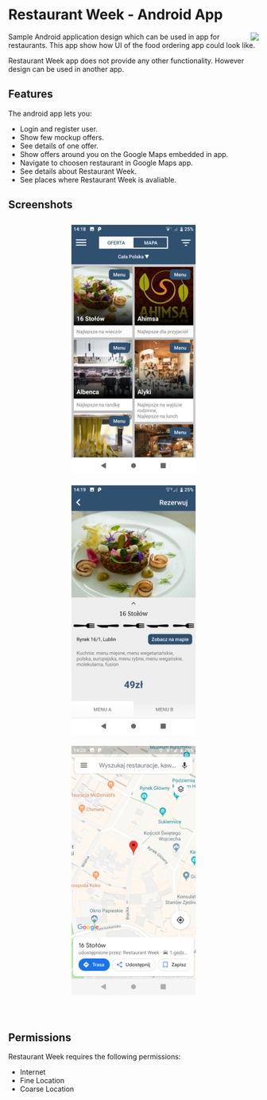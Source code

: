 # Restaurant Week - Android App

<img src="/readme/appgif.gif" align="right" />

Sample Android application design which can be used in app for restaurants.
This app show how UI of the food ordering app could look like.

Restaurant Week app does not provide any other functionality.
However design can be used in another app.

## Features

The android app lets you:
- Login and register user.
- Show few mockup offers.
- See details of one offer.
- Show offers around you on the Google Maps embedded in app.
- Navigate to choosen restaurant in Google Maps app.
- See details about Restaurant Week.
- See places where Restaurant Week is avaliable.

## Screenshots

<p align="center">
<img src="/readme/Screenshot_20181030-141854.png" width="250" 
hspace="10" vspace="10">
<img src="/readme/Screenshot_20181030-141959.png" width="250" 
hspace="10" vspace="10">
<img src="/readme/Screenshot_20181030-142007.png" width="250" 
hspace="10" vspace="10">
</p>

&nbsp;

## Permissions

Restaurant Week requires the following permissions:
- Internet
- Fine Location
- Coarse Location
